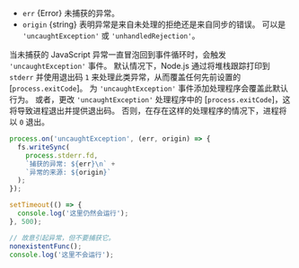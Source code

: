 <!-- YAML
added: v0.1.18
changes:
  - version: v12.0.0
    pr-url: https://github.com/nodejs/node/pull/26599
    description: Added the `origin` argument.
-->

* `err` {Error} 未捕获的异常。
* `origin` {string} 表明异常是来自未处理的拒绝还是来自同步的错误。 可以是 `'uncaughtException'` 或 `'unhandledRejection'`。

当未捕获的 JavaScript 异常一直冒泡回到事件循环时，会触发 `'uncaughtException'` 事件。 
默认情况下，Node.js 通过将堆栈跟踪打印到 `stderr` 并使用退出码 `1` 来处理此类异常，从而覆盖任何先前设置的 [`process.exitCode`]。 
为 `'uncaughtException'` 事件添加处理程序会覆盖此默认行为。 
或者，更改 `'uncaughtException'` 处理程序中的 [`process.exitCode`]，这将导致进程退出并提供退出码。 
否则，在存在这样的处理程序的情况下，进程将以 `0` 退出。

```js
process.on('uncaughtException', (err, origin) => {
  fs.writeSync(
    process.stderr.fd,
    `捕获的异常: ${err}\n` +
    `异常的来源: ${origin}`
  );
});

setTimeout(() => {
  console.log('这里仍然会运行');
}, 500);

// 故意引起异常，但不要捕获它。
nonexistentFunc();
console.log('这里不会运行');
```

